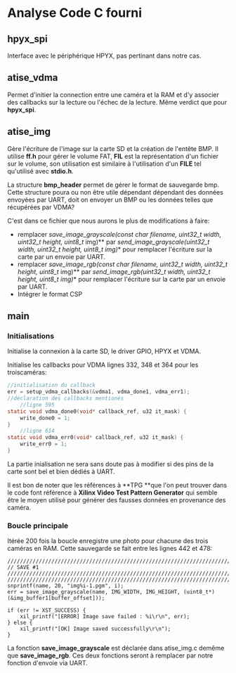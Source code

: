 # Analyse Code C fourni

## hpyx_spi

Interface avec le périphérique HPYX, pas pertinant dans notre cas.

## atise_vdma

Permet d'initier la connection entre une caméra et la RAM et d'y associer des callbacks sur la lecture ou l'échec de la lecture. Même verdict que pour **hpyx_spi**.

## atise_img

Gère l'écriture de l'image sur la carte SD et la création de l'entête BMP. Il utilise **ff.h**  pour gérer le volume FAT, **FIL** est la représentation d'un fichier sur le volume, son utilisation est similaire à l'utilisation d'un **FILE** tel qu'utilisé avec **stdio.h**.

La structure **bmp_header** permet de gérer le format de sauvegarde bmp. Cette structure poura ou non être utile dépendant dépendant des données envoyées par UART, doit on envoyer un BMP ou les données telles que récupérées par VDMA?

C'est dans ce fichier que nous aurons le plus de modifications à faire:

- remplacer **save_image_grayscale(const char* filename, uint32_t width, uint32_t height, uint8_t* img)** par **send_image_grayscale(uint32_t width, uint32_t height, uint8_t* img)** pour remplacer l'écriture sur la carte par un envoie par UART.
- remplacer **save_image_rgb(const char* filename, uint32_t width, uint32_t height, uint8_t* img)** par **send_image_rgb(uint32_t width, uint32_t height, uint8_t* img)** pour remplacer l'écriture sur la carte par un envoie par UART.
- Intégrer le format CSP



## main

### Initialisations

Initialise la connexion à la carte SD, le driver GPIO, HPYX et VDMA.

Initialise les callbacks pour VDMA lignes 332,  348 et 364 pour les troiscaméras:

```C
//initialisation du callback
err = setup_vdma_callbacks(&vdma1, vdma_done1, vdma_err1);
//déclaration des callbacks mentionés
	//ligne 595
static void vdma_done0(void* callback_ref, u32 it_mask) {
	write_done0 = 1;
}
	//ligne 614
static void vdma_err0(void* callback_ref, u32 it_mask) {
	write_err0 = 1;
}
```

La partie inialisation ne sera sans doute pas à modifier si des pins de la carte sont bel et bien dédiés à UART.

Il est bon de noter que les références à **TPG **que l'on peut trouver dans le code font référence à **Xilinx Video Test Pattern Generator** qui semble être le moyen utilisé pour générer des fausses données en provenance des caméra.

### Boucle principale

Itérée 200 fois la boucle enregistre une photo pour chacune des trois caméras en RAM. Cette sauvegarde se fait entre les lignes 442 et 478:

```{c}
/////////////////////////////////////////////////////////////////////////////////////////////////////////////////
// SAVE #1 //////////////////////////////////////////////////////////////////////////////////////////////////////
/////////////////////////////////////////////////////////////////////////////////////////////////////////////////
snprintf(name, 20, "img%i-1.pgm", i);
err = save_image_grayscale(name, IMG_WIDTH, IMG_HEIGHT, (uint8_t*)(&img_buffer1[buffer_offset]));

if (err != XST_SUCCESS) {
	xil_printf("[ERROR] Image save failed : %i\r\n", err);
} else {
	xil_printf("[OK] Image saved successfully\r\n");
}
```

La fonction **save_image_grayscale** est déclarée dans atise_img.c demême que **save_image_rgb**. Ces deux fonctions seront à remplacer par notre fonction d'envoie via UART.

